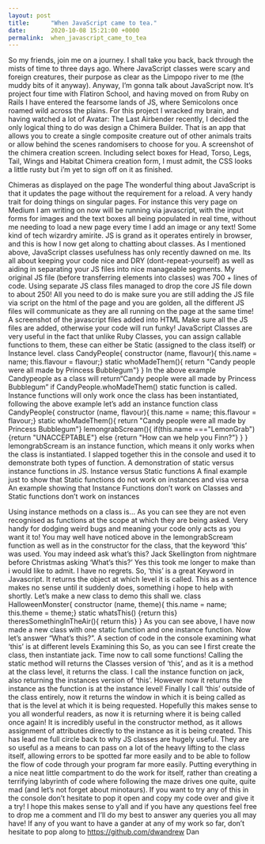 ```yaml
---
layout: post
title:      "When JavaScript came to tea."
date:       2020-10-08 15:21:00 +0000
permalink:  when_javascript_came_to_tea
---
```



So my friends, join me on a journey. I shall take you back, back through the mists of time to three days ago. Where JavaScript classes were scary and foreign creatures, their purpose as clear as the Limpopo river to me (the muddy bits of it anyway).
Anyway, I’m gonna talk about JavaScript now. It’s project four time with Flatiron School, and having moved on from Ruby on Rails I have entered the fearsome lands of JS, where Semicolons once roamed wild across the plains.
For this project I wracked my brain, and having watched a lot of Avatar: The Last Airbender recently, I decided the only logical thing to do was design a Chimera Builder. That is an app that allows you to create a single composite creature out of other animals traits or allow behind the scenes randomisers to choose for you.
A screenshot of the chimera creation screen. Including select boxes for Head, Torso, Legs, Tail, Wings and Habitat
Chimera creation form, I must admit, the CSS looks a little rusty but i’m yet to sign off on it as finished.


Chimeras as displayed on the page
The wonderful thing about JavaScript is that it updates the page without the requirement for a reload. A very handy trait for doing things on singular pages.
For instance this very page on Medium I am writing on now will be running via javascript, with the input forms for images and the text boxes all being populated in real time, without me needing to load a new page every time I add an image or any text! Some kind of tech wizardry amirite.
JS is grand as it operates entirely in browser, and this is how I now get along to chatting about classes.
As I mentioned above, JavaScript classes usefulness has only recently dawned on me. Its all about keeping your code nice and DRY (dont-repeat-yourself) as well as aiding in separating your JS files into nice manageable segments. My original JS file (before transferring elements into classes) was 700 + lines of code. Using separate JS class files managed to drop the core JS file down to about 250!
All you need to do is make sure you are still adding the JS file via script on the html of the page and you are golden, all the different JS files will communicate as they are all running on the page at the same time!
A screenshot of the javascript files added into HTML
Make sure all the JS files are added, otherwise your code will run funky!
JavaScript Classes are very useful in the fact that unlike Ruby Classes, you can assign callable functions to them, these can either be Static (assigned to the class itself) or Instance level.
class CandyPeople{
    constructor (name, flavour){
          this.name = name;
          this.flavour = flavour;}
    static whoMadeThem(){
        return "Candy people were all made by Princess Bubblegum"}
}
In the above example Candypeople as a class will return“Candy people were all made by Princess Bubblegum” if CandyPeople.whoMadeThem() static function is called.
Instance functions will only work once the class has been instantiated, following the above example let’s add an instance function
class CandyPeople{
    constructor (name, flavour){
          this.name = name;
          this.flavour = flavour;}
static whoMadeThem(){
        return "Candy people were all made by Princess Bubblegum"}
lemongrabScream(){ 
        if(this.name ==="LemonGrab")
        {return "UNACCEPTABLE"}
        else {return "How can we help you Finn?"}
}
}
lemongrabScream is an instance function, which means it only works when the class is instantiated. I slapped together this in the console and used it to demonstrate both types of function.
A demonstration of static versus instance functions in JS.
Instance versus Static functions
A final example just to show that Static functions do not work on instances and visa versa
An example showing that Instance Functions don’t work on Classes and Static functions don’t work on instances

Using instance methods on a class is…
As you can see they are not even recognised as functions at the scope at which they are being asked. Very handy for dodging weird bugs and meaning your code only acts as you want it to!
You may well have noticed above in the lemongrabScream function as well as in the constructor for the class, that the keyword ‘this’ was used. You may indeed ask what’s this?
Jack Skellington from nightmare before Christmas asking ‘What’s this?’
Yes this took me longer to make than i would like to admit. I have no regrets.
So, ‘this’ is a great Keyword in Javascript. It returns the object at which level it is called. This as a sentence makes no sense until it suddenly does, something i hope to help with shortly.
Let’s make a new class to demo this shall we.
class HalloweenMonster{
    constructor (name, theme){
          this.name = name;
          this.theme = theme;}
static whatsThis() {return this}
theresSomethingInTheAir(){ return this}
}
As you can see above, I have now made a new class with one static function and one instance function. Now let’s answer “What’s this?”.
A section of code in the console examining what ‘this’ is at different levels
Examining this
So, as you can see I first create the class, then instantiate jack. Time now to call some functions!
Calling the static method will returns the Classes version of ‘this’, and as it is a method at the class level, it returns the class.
I call the instance function on jack, also returning the instances version of ‘this’. However now it returns the instance as the function is at the instance level!
Finally I call ‘this’ outside of the class entirely, now it returns the window in which it is being called as that is the level at which it is being requested.
Hopefully this makes sense to you all wonderful readers, as now it is returning where it is being called once again!
It is incredibly useful in the constructor method, as it allows assignment of attributes directly to the instance as it is being created.
This has lead me full circle back to why JS classes are hugely useful.
They are so useful as a means to can pass on a lot of the heavy lifting to the class itself, allowing errors to be spotted far more easily and to be able to follow the flow of code through your program far more easily. Putting everything in a nice neat little compartment to do the work for itself, rather than creating a terrifying labyrinth of code where following the maze drives one quite, quite mad (and let’s not forget about minotaurs).
If you want to try any of this in the console don’t hesitate to pop it open and copy my code over and give it a try!
I hope this makes sense to y’all and if you have any questions feel free to drop me a comment and I’ll do my best to answer any queries you all may have!
If any of you want to have a gander at any of my work so far, don’t hesitate to pop along to https://github.com/dwandrew
Dan

